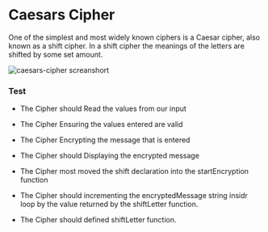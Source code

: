 #  Caesars Cipher 

One of the simplest and most widely known ciphers is a Caesar cipher, also known as a shift cipher. In a shift cipher the meanings of the letters are shifted by some set amount.

<img src="caesars-ciphe.png" alt="caesars-cipher screanshort" >

### Test
- The Cipher should Read the values from our input

- The Cipher Ensuring the values entered are valid

- The Cipher Encrypting the message that is entered

- The Cipher should Displaying the encrypted message

- The Cipher most moved the shift declaration into the startEncryption function

- The Cipher should incrementing the encryptedMessage string insidr loop by the value returned by the shiftLetter function.

- The Cipher should defined shiftLetter function.
